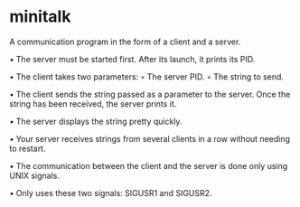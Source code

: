 # minitalk

A communication program in the form of a client and a server.

• The server must be started first. After its launch, it prints its PID.

• The client takes two parameters:
  ◦ The server PID.
  ◦ The string to send.
  
• The client sends the string passed as a parameter to the server.
Once the string has been received, the server prints it.

• The server displays the string pretty quickly.

• Your server receives strings from several clients in a row without
needing to restart.

• The communication between the client and the server is done only using
UNIX signals.

• Only uses these two signals: SIGUSR1 and SIGUSR2.
